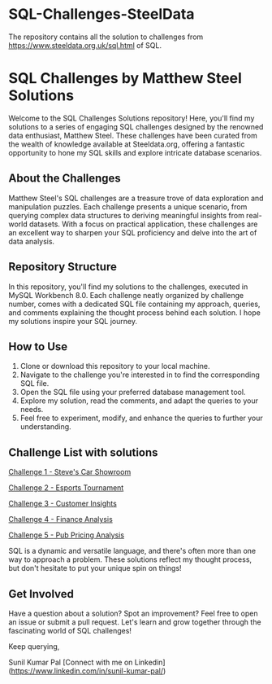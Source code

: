 # SQL-Challenges-SteelData
The repository contains all the solution to challenges from https://www.steeldata.org.uk/sql.html of SQL.


# SQL Challenges by Matthew Steel Solutions

Welcome to the SQL Challenges Solutions repository! Here, you'll find my solutions to a series of engaging SQL challenges designed by the renowned data enthusiast, Matthew Steel. These challenges have been curated from the wealth of knowledge available at Steeldata.org, offering a fantastic opportunity to hone my SQL skills and explore intricate database scenarios.

## About the Challenges

Matthew Steel's SQL challenges are a treasure trove of data exploration and manipulation puzzles. Each challenge presents a unique scenario, from querying complex data structures to deriving meaningful insights from real-world datasets. With a focus on practical application, these challenges are an excellent way to sharpen your SQL proficiency and delve into the art of data analysis.

## Repository Structure

In this repository, you'll find my solutions to the challenges, executed in MySQL Workbench 8.0. Each challenge  neatly organized by challenge number, comes with a dedicated SQL file containing my approach, queries, and comments explaining the thought process behind each solution. 
I hope my solutions inspire your SQL journey.

## How to Use

1. Clone or download this repository to your local machine.
2. Navigate to the challenge you're interested in to find the corresponding SQL file.
3. Open the SQL file using your preferred database management tool.
4. Explore my solution, read the comments, and adapt the queries to your needs.
5. Feel free to experiment, modify, and enhance the queries to further your understanding.

## Challenge List with solutions

[Challenge 1 - Steve's Car Showroom](https://github.com/Sunilpal9401/SQL-Challenges-SteelData/tree/main/Challenge%201%20-%20Steve's%20Car%20Showroom)

[Challenge 2 - Esports Tournament](https://github.com/Sunilpal9401/SQL-Challenges-SteelData/tree/main/Challenge%202%20-%20Esports%20Tournament)

[Challenge 3 - Customer Insights](https://github.com/Sunilpal9401/SQL-Challenges-SteelData/tree/main/Challenge%203%20-%20Customer%20Insights)

[Challenge 4 - Finance Analysis](https://github.com/Sunilpal9401/SQL-Challenges-SteelData/tree/main/Challenge%204%20-%20Financial%20Analysis)

[Challenge 5 - Pub Pricing Analysis](https://github.com/Sunilpal9401/SQL-Challenges-SteelData/tree/main/Challenge%205%20-%20Pub%20Pricing%20Analysis)


   

SQL is a dynamic and versatile language, and there's often more than one way to approach a problem. These solutions reflect my thought process, but don't hesitate to put your unique spin on things!

## Get Involved

Have a question about a solution? Spot an improvement? Feel free to open an issue or submit a pull request. Let's learn and grow together through the fascinating world of SQL challenges!

Keep querying,

Sunil Kumar Pal
[Connect with me on Linkedin] 
(https://www.linkedin.com/in/sunil-kumar-pal/)



